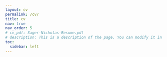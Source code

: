 ```yaml
---
layout: cv
permalink: /cv/
title: cv
nav: true
nav_order: 5
# cv_pdf: Sager-Nicholas-Resume.pdf
# description: This is a description of the page. You can modify it in '_pages/cv.md'. You can also change or remove the top pdf download button.
toc:
  sidebar: left
---
```

